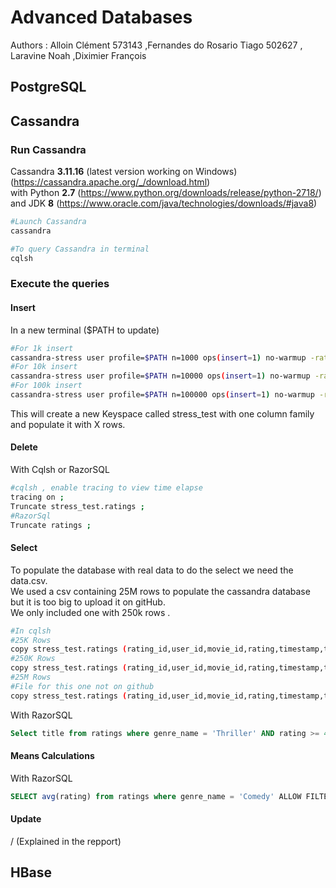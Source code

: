 # Advanced Databases 

Authors : Alloin Clément 573143 ,Fernandes do Rosario Tiago 502627 , Laravine Noah  ,Diximier François

## PostgreSQL 

## Cassandra 

### Run Cassandra

Cassandra **3.11.16** (latest version working on Windows) (https://cassandra.apache.org/_/download.html)  
with Python **2.7** (https://www.python.org/downloads/release/python-2718/)  
and JDK **8**  (https://www.oracle.com/java/technologies/downloads/#java8)  

```bash
#Launch Cassandra
cassandra

#To query Cassandra in terminal
cqlsh
```

### Execute the queries

#### Insert
In a new terminal ($PATH to update)

```bash
#For 1k insert
cassandra-stress user profile=$PATH n=1000 ops(insert=1) no-warmup -rate threads=512
#For 10k insert
cassandra-stress user profile=$PATH n=10000 ops(insert=1) no-warmup -rate threads=512
#For 100k insert
cassandra-stress user profile=$PATH n=100000 ops(insert=1) no-warmup -rate threads=512
```

This will create a new Keyspace called stress_test with one column family and populate it with X rows.

#### Delete

With Cqlsh or RazorSQL
```bash
#cqlsh , enable tracing to view time elapse
tracing on ;
Truncate stress_test.ratings ;
#RazorSql
Truncate ratings ;
```

#### Select

To populate the database with real data to do the select we need the data.csv.  
We used a csv containing 25M rows to populate the cassandra database but it is too big to upload it on gitHub.  
We only included one with 250k rows .  

```bash
#In cqlsh
#25K Rows
copy stress_test.ratings (rating_id,user_id,movie_id,rating,timestamp,title,genre_id,genre_name) from './data.csv' WITH HEADER = TRUE AND MAXROWS=25000; 
#250K Rows
copy stress_test.ratings (rating_id,user_id,movie_id,rating,timestamp,title,genre_id,genre_name) from './data.csv' WITH HEADER = TRUE AND MAXROWS=250000; 
#25M Rows
#File for this one not on github
copy stress_test.ratings (rating_id,user_id,movie_id,rating,timestamp,title,genre_id,genre_name) from './data.csv' WITH HEADER = TRUE; 
```

With RazorSQL
```sql
Select title from ratings where genre_name = 'Thriller' AND rating >= 4 ALLOW FILTERING;
```

#### Means Calculations

With RazorSQL
```sql
SELECT avg(rating) from ratings where genre_name = 'Comedy' ALLOW FILTERING;
```

#### Update

 / (Explained in the repport)


## HBase